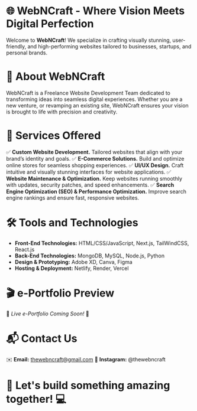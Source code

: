 # 🌐 WebNCraft - Where Vision Meets Digital Perfection

Welcome to **WebNCraft**! We specialize in crafting visually stunning, user-friendly, and high-performing websites tailored to businesses, startups, and personal brands.

# 🚀 About WebNCraft
WebNCraft is a Freelance Website Development Team dedicated to transforming ideas into seamless digital experiences. Whether you are a new venture, or revamping an existing site, WebNCraft ensures your vision is brought to life with precision and creativity.

# 📌 Services Offered
✅ **Custom Website Development.** Tailored websites that align with your brand’s identity and goals.
✅ **E-Commerce Solutions.** Build and optimize online stores for seamless shopping experiences.
✅ **UI/UX Design.** Craft intuitive and visually stunning interfaces for website applications.
✅ **Website Maintenance & Optimization.** Keep websites running smoothly with updates, security patches, and speed enhancements.
✅ **Search Engine Optimization (SEO) & Performance Optimization.** Improve search engine rankings and ensure fast, responsive websites.

# 🛠️ Tools and Technologies
- **Front-End Technologies:** HTML/CSS/JavaScript, Next.js, TailWindCSS, React.js
- **Back-End Technologies:** MongoDB, MySQL, Node.js, Python
- **Design & Prototyping:** Adobe XD, Canva, Figma
- **Hosting & Deployment:** Netlify, Render, Vercel

# 🎬 e-Portfolio Preview
🚧 *Live e-Portfolio Coming Soon!* 🚧

# 📬 Contact Us
✉️ **Email:** thewebncraft@gmail.com
📸 **Instagram:** @thewebncraft

# 📢 **Let's build something amazing together!** 💻
